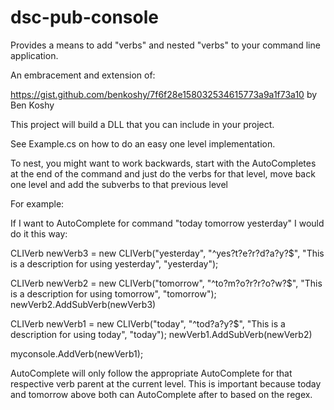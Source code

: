 # dsc-pub-console

Provides a means to add "verbs" and nested "verbs" to your command line application.

An embracement and extension of:

https://gist.github.com/benkoshy/7f6f28e158032534615773a9a1f73a10 by Ben Koshy

This project will build a DLL that you can include in your project.

See Example.cs on how to do an easy one level implementation.

To nest, you might want to work backwards, start with the AutoCompletes at the end of the command
and just do the verbs for that level, move back one level and add the subverbs to that previous level

For example:

If I want to AutoComplete for command "today tomorrow yesterday" I would do it this way:

CLIVerb newVerb3 = new CLIVerb("yesterday", "^yes?t?e?r?d?a?y?$", "This is a description for using yesterday", "yesterday");

CLIVerb newVerb2 = new CLIVerb("tomorrow", "^to?m?o?r?r?o?w?$", "This is a description for using tomorrow", "tomorrow");
newVerb2.AddSubVerb(newVerb3)

CLIVerb newVerb1 = new CLIVerb("today", "^tod?a?y?$", "This is a description for using today", "today");
newVerb1.AddSubVerb(newVerb2)

myconsole.AddVerb(newVerb1);

AutoComplete will only follow the appropriate AutoComplete for that respective verb parent at the current level. This is
important because today and tomorrow above both can AutoComplete after to based on the regex.

